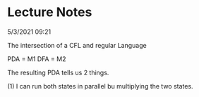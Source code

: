 # Lecture Notes

5/3/2021 09:21

The intersection of a CFL and regular Language

PDA = M1
DFA = M2

The resulting PDA tells us 2 things.

(1) I can run both states in parallel bu multiplying the two states.
